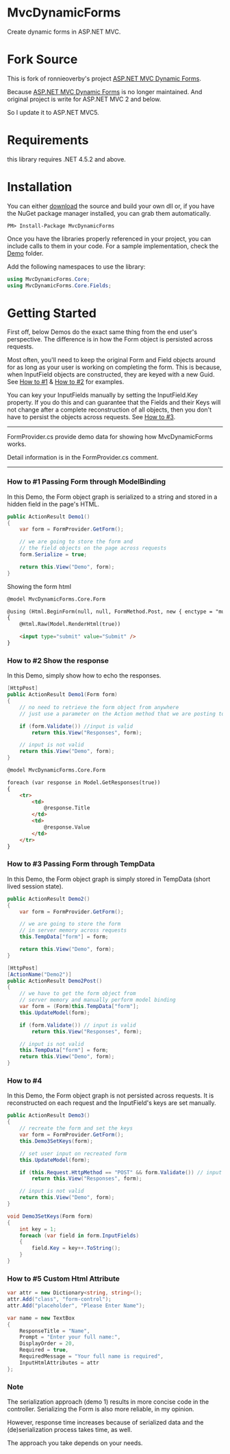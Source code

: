 # MvcDynamicForms

Create dynamic forms in ASP.NET MVC.

# Fork Source

This is fork of ronnieoverby's project [ASP.NET MVC Dynamic Forms](https://mvcdynamicforms.codeplex.com/). 

Because [ASP.NET MVC Dynamic Forms](https://mvcdynamicforms.codeplex.com/) is no longer maintained. And original project is write for ASP.NET MVC 2 and below.

So I update it to ASP.NET MVC5.

# Requirements

this library requires .NET 4.5.2 and above.

# Installation

You can either <a href="https://github.com/lettucebo/MvcDynamicForms.git">download</a> the source and build your own dll or, if you have the NuGet package manager installed, you can grab them automatically.

```
PM> Install-Package MvcDynamicForms
```

Once you have the libraries properly referenced in your project, you can include calls to them in your code. 
For a sample implementation, check the [Demo](https://github.com/lettucebo/MvcDynamicForms/tree/master/MvcDynamicForms.Demo) folder.

Add the following namespaces to use the library:
``` csharp
using MvcDynamicForms.Core;
using MvcDynamicForms.Core.Fields;
```

# Getting Started

First off, below Demos do the exact same thing from the end user's perspective. The difference is in how the Form object is persisted across requests.

Most often, you'll need to keep the original Form and Field objects around for as long as your user is working on completing the form. This is because, when InputField objects are constructed, they are keyed with a new Guid. See [How to #1](#how-to-1) & [How to #2](#how-to-2) for examples.

You can key your InputFields manually by setting the InputField.Key property. If you do this and can guarantee that the Fields and their Keys will not change after a complete reconstruction of all objects, then you don't have to persist the objects across requests. See [How to #3](#how-to-3).

<hr>

FormProvider.cs provide demo data for showing how MvcDynamicForms works.

Detail information is in the FormProvider.cs comment.

<hr>

### How to #1 Passing Form through ModelBinding

In this Demo, the Form object graph is serialized to a string and stored in a hidden field in the page's HTML.

``` csharp
public ActionResult Demo1()
{
    var form = FormProvider.GetForm();

    // we are going to store the form and 
    // the field objects on the page across requests
    form.Serialize = true;

    return this.View("Demo", form);
}
```

Showing the form html
``` html
@model MvcDynamicForms.Core.Form

@using (Html.BeginForm(null, null, FormMethod.Post, new { enctype = "multipart/form-data" }))
{
    @Html.Raw(Model.RenderHtml(true))

    <input type="submit" value="Submit" />
}
```

### How to #2 Show the response

In this Demo, simply show how to echo the responses.

``` csharp
[HttpPost]
public ActionResult Demo1(Form form)
{
    // no need to retrieve the form object from anywhere
    // just use a parameter on the Action method that we are posting to

    if (form.Validate()) //input is valid
        return this.View("Responses", form);

    // input is not valid
    return this.View("Demo", form);
}
```

``` html
@model MvcDynamicForms.Core.Form

foreach (var response in Model.GetResponses(true))
{
    <tr>
        <td>
            @response.Title
        </td>
        <td>
            @response.Value
        </td>
    </tr>
}
```

### How to #3 Passing Form through TempData

In this Demo, the Form object graph is simply stored in TempData (short lived session state).

``` csharp
public ActionResult Demo2()
{
    var form = FormProvider.GetForm();

    // we are going to store the form 
    // in server memory across requests
    this.TempData["form"] = form;

    return this.View("Demo", form);
}

[HttpPost]
[ActionName("Demo2")]
public ActionResult Demo2Post()
{
    // we have to get the form object from
    // server memory and manually perform model binding
    var form = (Form)this.TempData["form"];
    this.UpdateModel(form);

    if (form.Validate()) // input is valid
        return this.View("Responses", form);

    // input is not valid
    this.TempData["form"] = form;
    return this.View("Demo", form);
}
```

### How to #4

In this Demo, the Form object graph is not persisted across requests. It is reconstructed on each request and the InputField's keys are set manually.

``` csharp
public ActionResult Demo3()
{
    // recreate the form and set the keys
    var form = FormProvider.GetForm();
    this.Demo3SetKeys(form);

    // set user input on recreated form
    this.UpdateModel(form);

    if (this.Request.HttpMethod == "POST" && form.Validate()) // input is valid
        return this.View("Responses", form);

    // input is not valid
    return this.View("Demo", form);
}

void Demo3SetKeys(Form form)
{
    int key = 1;
    foreach (var field in form.InputFields)
    {
        field.Key = key++.ToString();
    }
}
```

### How to #5 Custom Html Attribute

``` csharp
var attr = new Dictionary<string, string>();
attr.Add("class", "form-control");
attr.Add("placeholder", "Please Enter Name");

var name = new TextBox
{
    ResponseTitle = "Name",
    Prompt = "Enter your full name:",
    DisplayOrder = 20,
    Required = true,
    RequiredMessage = "Your full name is required",
    InputHtmlAttributes = attr
};
```

### Note
The serialization approach (demo 1) results in more concise code in the controller. Serializing the Form is also more reliable, in my opinion.

However, response time increases because of serialized data and the (de)serialization process takes time, as well. 

The approach you take depends on your needs.